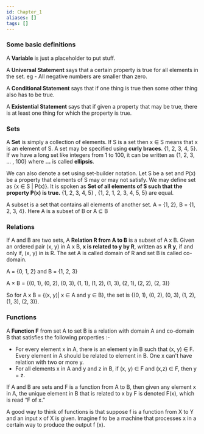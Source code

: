 ```yaml
---
id: Chapter_1
aliases: []
tags: []
---
```


### Some basic definitions
A **Variable** is just a placeholder to put stuff.

A **Universal Statement** says that a certain property is true for all elements in the set. eg - All negative numbers are smaller than zero.

A **Conditional Statement** says that if one thing is true then some other thing also has to be true. 

A **Existential Statement** says that if given a property that may be true, there is at least one thing for which the property is true.

### Sets 
A **Set** is simply a collection of elements. If S is a set then x ∈ S means that x is an element of S. A set may be specified using **curly braces**. {1, 2, 3, 4, 5}. If we have a long set like integers from 1 to 100, it can be written as {1, 2, 3, ... , 100} where **...** is called **ellipsis**.

We can also denote a set using set-builder notation. Let S be a set and P(x) be a property that elements of S may or may not satisfy. We may define set as {x ∈ S | P(x)}. It is spoken as **Set of all elements of S such that the property P(x) is true.**
{1, 2, 3, 4, 5} , {1, 2, 1, 2, 3, 4, 5, 5} are equal.

A subset is a set that contains all elements of another set. A = {1, 2}, B = {1, 2, 3, 4}. Here A is a subset of B or A ⊆ B

### Relations
If A and B are two sets, A **Relation R from A to B** is a subset of A x B. Given an ordered pair (x, y) in A x B, **x is related to y by R**, written as **x R y**, if and only if, (x, y) in is R. The set A is called domain of R and set B is called co-domain.

A = {0, 1, 2} and B = {1, 2, 3}

A × B = {(0, 1), (0, 2), (0, 3), (1, 1), (1, 2), (1, 3), (2, 1), (2, 2), (2, 3)}

So for A x B = {(x, y)| x ∈ A and y ∈ B}, the set is {(0, 1), (0, 2), (0, 3), (1, 2), (1, 3), (2, 3)}.

### Functions
A **Function F** from set A to set B is a relation with domain A and co-domain B that satisfies the following properties :-
- For every element x in A, there is an element y in B such that (x, y) ∈ F. Every element in A should be related to element in B. One x can't have relation with two or more y.
- For all elements x in A and y and z in B, if (x, y) ∈ F and (x,z) ∈ F, then y = z.

If A and B are sets and F is a function from A to B, then given any element x in A, the unique element in B that is related to x by F is denoted F(x), which is read “F of x.”

A good way to think of functions is that suppose f is a function from X to Y and an input x of X is given. Imagine f to be a machine that processes x in a certain way to produce the output f (x).
